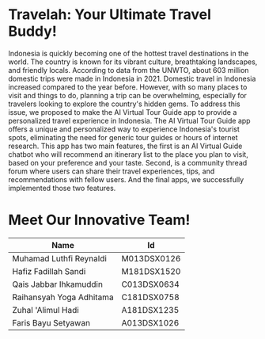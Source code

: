 # Travelah: Your Ultimate Travel Buddy!
Indonesia is quickly becoming one of the hottest travel destinations in the world. The country is known for its vibrant culture, breathtaking landscapes, and friendly locals. According to data from the UNWTO, about 603 million domestic trips were made in Indonesia in 2021. Domestic travel in Indonesia increased compared to the year before. However, with so many places to visit and things to do, planning a trip can be overwhelming, especially for travelers looking to explore the country's hidden gems. To address this issue, we proposed to make the AI Virtual Tour Guide app to provide a personalized travel experience in Indonesia. The AI Virtual Tour Guide app offers a unique and personalized way to experience Indonesia's tourist spots, eliminating the need for generic tour guides or hours of internet research. This app has two main features, the first is an AI Virtual Guide chatbot who will recommend an itinerary list to the place you plan to visit, based on your preference and your taste. Second, is a community thread forum where users can share their travel experiences, tips, and recommendations with fellow users.  And the final apps, we successfully implemented those two features.

# Meet Our Innovative Team!
| Name                          | Id          |
|-------------------------------|-------------|
| Muhamad Luthfi Reynaldi       | M013DSX0126 |
| Hafiz Fadillah Sandi          | M181DSX1520 |
| Qais Jabbar Ihkamuddin        | C013DSX0634 |
| Raihansyah Yoga Adhitama      | C181DSX0758 | 
| Zuhal 'Alimul Hadi            | A181DSX1235 |
| Faris Bayu Setyawan           | A013DSX1026 |

